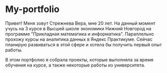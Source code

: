 # My-portfolio
Привет!
Меня зовут Стрежнева Вера, мне 20 лет. На данный момент учусь на 3 курсе в Высшей школе экономики Нижний Новгород на программе "Прикладная математика и информатика". Параллельно прохожу курсы на аналитика данных в Яндекс Практикуме. Сейчас планирую развиваться в этой сфере и хотела бы получить первый опыт работы.

В этом портфолио я собрала проекты, которые выполняла за время обучения на курсе, а также некоторые работы из университета.
